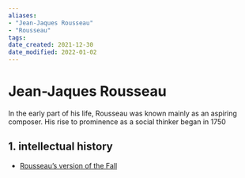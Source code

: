 ```yaml
---
aliases: 
- "Jean-Jaques Rousseau"
- "Rousseau"
tags: 
date_created: 2021-12-30
date_modified: 2022-01-02
---
```


# Jean-Jaques Rousseau

In the early part of his life, Rousseau was known mainly as an aspiring composer. His rise to prominence as a social thinker began in 1750

## 1. intellectual history

- [Rousseau’s version of the Fall](rousseaus_version_of_the_fall.md)
